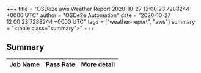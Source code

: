 +++
title = "OSDe2e aws Weather Report 2020-10-27 12:00:23.7288244 +0000 UTC"
author = "OSDe2e Automation"
date = "2020-10-27 12:00:23.7288244 +0000 UTC"
tags = ["weather-report", "aws"]
summary = "<table class=\"summary\"></table>"
+++
## Summary

| Job Name | Pass Rate | More detail |
|----------|-----------|-------------|



